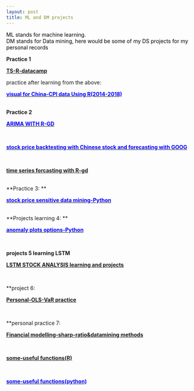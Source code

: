 ```yaml
---
layout: post
title: ML and DM projects
---
```


<p  style="color:#000000">
   ML stands for machine learning.<br>
   DM stands for Data mining, here would be some of my DS projects for my personal records<br>
   
<b>Practice 1</b></br>
<a href="/ML and DM projects/TS-R-datacamp.jpg"><p style="color:blue;"><b>TS-R-datacamp</b></p></a>
practice after learning from the above: <br>
<a href="/ML and DM projects/visual for China-CPI data Using R.html"><p style="color:blue;"><b>visual for China-CPI data Using R(2014-2018)</b></p></a><br>
<b>Practice 2</b></br>
<a href="https://docs.google.com/document/d/1SKlPsq5YyzC6MK2npfFqlLuWcslEtuUcu6iljmX_Y5U/edit?usp=sharing"><p style="color:blue;"><b>ARIMA WITH R-GD</b></p></a></br>
<a href="/ML and DM projects/stock_price_with——goog.html"><p style="color:blue;"><b>stock price backtesting with Chinese stock  and forecasting with GOOG</b></p></a></br>

<a href="https://drive.google.com/file/d/1k_-SbDnuNi5DOL68qNfnIHaWJKCUGZ9j/view?usp=sharing"><p style="color:blue;"><b>time series forcasting with R-gd</b></p></a></br>
**Practice 3: **
<a href="/ML and DM projects/StockPredictionModelv3-v5.html"><p style="color:blue;"><b>stock price sensitive data mining-Python</b></p></a></br>
**Projects learning 4: **
<a href="/ML and DM projects/anomaly-plots-options.html"><p style="color:blue;"><b>anomaly plots options-Python</b></p></a></br>


**projects 5 learning LSTM**
<a href="/ML and DM projects/LSTM STOCK ANALYSIS/index.html"><p style="color:blue;"><b>LSTM STOCK ANALYSIS learning and projects</b></p></a><br>

**project 6:
<a href="https://www.windquant.com/qntcloud/article?10c3c19c-31cc-48a0-b0a9-fcfe40e1281a"><p style="color:blue;"><b>Personal-OLS-VaR practice</b></p></a></br>

**personal practice 7:
<a href="/ML and DM projects/Financial modelling-sharp-ratio&datamining methods.html"><p style="color:blue;"><b> Financial modelling-sharp-ratio&datamining methods</b></p></a></br>



<a href="/ML and DM projects/useful-function(R)"><p style="color:blue;"><b>some-useful functions(R)</b></p></a><br>
<a href="/ML and DM projects/useful-function(python)"><p style="color:blue;"><b>some-useful functions(python)</b></p></a><br>
</p>
